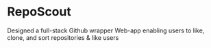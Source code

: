 # RepoScout
Designed a full-stack Github wrapper Web-app enabling users to like, clone, and sort repositories &amp; like users
